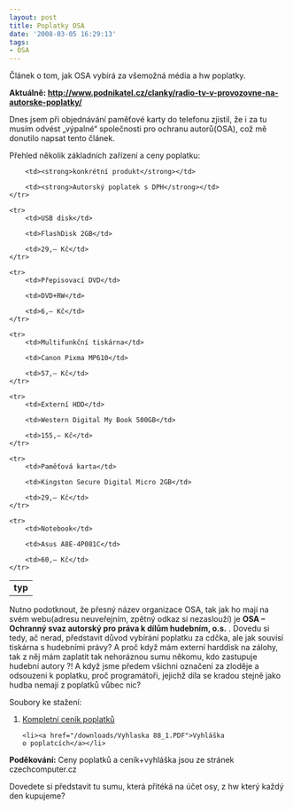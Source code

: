 ```yaml
---
layout: post
title: Poplatky OSA
date: '2008-03-05 16:29:13'
tags:
- OSA
---
```


Článek o tom, jak OSA vybírá za všemožná média a hw
poplatky.


<p><strong>Aktuálně: <a
href="http://www.podnikatel.cz/clanky/radio-tv-v-provozovne-na-autorske-poplatky/">http://www.podnikatel.cz/clanky/radio-tv-v-provozovne-na-autorske-poplatky/</a></strong></p>

<p>Dnes jsem při objednávání paměťové karty do telefonu zjistil, že
i za tu musím odvést „výpalné“ společnosti pro ochranu
autorů(OSA), což mě donutilo napsat tento článek.</p>

<p>Přehled několik základních zařízení a ceny poplatku:</p>

<table>
	<tr>
		<td><strong>typ</strong></td>

		<td><strong>konkrétní produkt</strong></td>

		<td><strong>Autorský poplatek s DPH</strong></td>
	</tr>

	<tr>
		<td>USB disk</td>

		<td>FlashDisk 2GB</td>

		<td>29,– Kč</td>
	</tr>

	<tr>
		<td>Přepisovací DVD</td>

		<td>DVD+RW</td>

		<td>6,– Kč</td>
	</tr>

	<tr>
		<td>Multifunkční tiskárna</td>

		<td>Canon Pixma MP610</td>

		<td>57,– Kč</td>
	</tr>

	<tr>
		<td>Externí HDD</td>

		<td>Western Digital My Book 500GB</td>

		<td>155,– Kč</td>
	</tr>

	<tr>
		<td>Paměťová karta</td>

		<td>Kingston Secure Digital Micro 2GB</td>

		<td>29,– Kč</td>
	</tr>

	<tr>
		<td>Notebook</td>

		<td>Asus A8E-4P081C</td>

		<td>60,– Kč</td>
	</tr>
</table>

<p>Nutno podotknout, že přesný název organizace OSA, tak jak ho mají na
svém webu(adresu neuveřejním, zpětný odkaz si nezaslouží) je <strong>OSA
– Ochranný svaz autorský pro práva k dílům hudebním, o.s.</strong>
. Dovedu si tedy, ač nerad, představit důvod vybírání poplatku za cdčka,
ale jak souvisí tiskárna s hudebními právy? A proč když mám
externí harddisk na zálohy, tak z něj mám zaplatit tak nehoráznou sumu
někomu, kdo zastupuje hudební autory ?! A když jsme předem všichni
označeni za zloděje a odsouzeni k poplatku, proč programátoři,
jejichž díla se kradou stejně jako hudba nemají z poplatků vůbec
nic?</p>

<p>Soubory ke stažení:</p>

<ol>
	<li><a href="/downloads/cenikautor.PDF">Kompletní ceník poplatků</a></li>

	<li><a href="/downloads/Vyhlaska 88_1.PDF">Vyhláška
	o poplatcích</a></li>
</ol>

<p><strong>Poděkování:</strong> Ceny poplatků a ceník+vyhláška jsou ze
stránek czechcomputer.cz</p>

<p>Dovedete si představit tu sumu, která přitéká na účet osy, z hw
který každý den kupujeme?</p>

